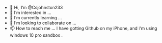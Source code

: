 - 👋 Hi, I’m @Csjohnston233
- 👀 I’m interested in ...
- 🌱 I’m currently learning ...
- 💞️ I’m looking to collaborate on ...
- 📫 How to reach me ...
I have gotting Github on my iPhone, and I'm using windows 10 pro sandbox
.
<!---
Csjohnston233/Csjohnston233 is a ✨ special ✨ repository because its `README.md` (this file) appears on your GitHub profile.
You can click the Preview link to take a look at your changes.
--->
